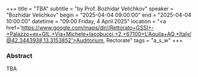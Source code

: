+++
title = "TBA"
subtitle = "by Prof. Bozhidar Velichkov"
speaker = "Bozhidar Velichkov"
begin = "2025-04-04 09:00:00"
end = "2025-04-04 10:00:00"
datetime = "09:00 Friday, 4 April 2025"
location = "<a href='https://www.google.com/maps/dir//Rettorato+GSSI+-+Palazzo+ex+GIL,+Via+Michele+Iacobucci,+2,+67100+L'Aquila+AQ,+Italy/@42.3443938,13.3153852'>Auditorium, Rectorate</a>"
tags = "a_s_w"
+++

### Abstract
TBA
